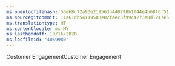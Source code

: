```yaml
---
ms.openlocfilehash: 56e68c72a93e219563b440798b1f44e4b68f6f51
ms.sourcegitcommit: 11a61db54119503e82faec5f99c4273e8d1247e5
ms.translationtype: HT
ms.contentlocale: ms-MY
ms.lasthandoff: 10/16/2020
ms.locfileid: "4069980"
---
```

<span data-ttu-id="9f1b4-101">Customer Engagement</span><span class="sxs-lookup"><span data-stu-id="9f1b4-101">Customer Engagement</span></span>
